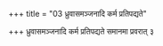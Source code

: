 +++
title = "03 ध्रुवासमञ्जनादि कर्म प्रतिपद्यते"

+++
ध्रुवासमञ्जनादि कर्म प्रतिपद्यते समानमा प्रवरात् ३